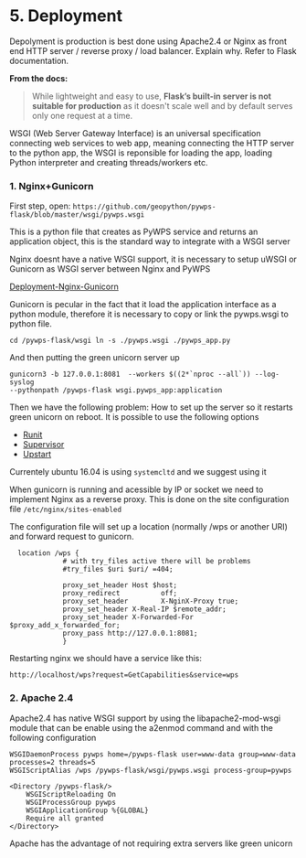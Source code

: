 # 5. Deployment

Depolyment is production is best done using Apache2.4 or Nginx as front end HTTP
server / reverse proxy / load balancer.  Explain why. Refer to Flask
documentation.

**From the docs:**
> While lightweight and easy to use, **Flask’s built-in server is not suitable
> for production** as it doesn't scale well and by default serves only one
> request at a time.

WSGI (Web Server Gateway Interface) is an universal specification connecting web
services to web app, meaning connecting the HTTP server to the python app, the
WSGI is reponsible for loading the app, loading Python interpreter and creating
threads/workers etc.


### 1. Nginx+Gunicorn

First step, open: `https://github.com/geopython/pywps-flask/blob/master/wsgi/pywps.wsgi` 

This is a python file that creates as PyWPS service and returns an application
object, this is the  standard way to integrate with a WSGI server

Nginx doesnt have a native WSGI support, it is necessary to setup uWSGI or
Gunicorn as WSGI server between Nginx and PyWPS

[Deployment-Nginx-Gunicorn](http://pywps.readthedocs.io/en/latest/deployment.html#deployment-on-nginx-gunicorn) 

Gunicorn is pecular in the fact that it load the application interface as a
python module, therefore it is necessary to copy or link the pywps.wsgi to
python file.
 
``` cd /pywps-flask/wsgi ln -s ./pywps.wsgi ./pywps_app.py ``` 

And then putting the green unicorn server up
```
gunicorn3 -b 127.0.0.1:8081  --workers $((2*`nproc --all`)) --log-syslog
--pythonpath /pywps-flask wsgi.pywps_app:application
```

Then we have the following problem: How to set up the server so it restarts
green unicorn on reboot. It is possible to use the following options

- [Runit](http://docs.gunicorn.org/en/stable/deploy.html#runit)
- [Supervisor](http://docs.gunicorn.org/en/stable/deploy.html#supervisor)
- [Upstart](http://docs.gunicorn.org/en/stable/deploy.html#upstart) 

Currentely ubuntu 16.04 is using `systemcltd` and we suggest using it

When gunicorn is running and acessible by IP or socket we need to implement
Nginx as a reverse proxy.  This is done on the site configuration file
`/etc/nginx/sites-enabled` 

The configuration file will set up a location (normally /wps or another URI) and forward request to gunicorn. 

 
```
  location /wps {
             # with try_files active there will be problems
             #try_files $uri $uri/ =404;

             proxy_set_header Host $host;
             proxy_redirect          off;
             proxy_set_header        X-NginX-Proxy true;
             proxy_set_header X-Real-IP $remote_addr;
             proxy_set_header X-Forwarded-For $proxy_add_x_forwarded_for;
             proxy_pass http://127.0.0.1:8081;
             }

```

Restarting nginx we should have a service like this:

```
http://localhost/wps?request=GetCapabilities&service=wps
```

### 2. Apache 2.4

Apache2.4 has native WSGI support by using the libapache2-mod-wsgi module that
can be enable using the a2enmod command and with the following configuration

```
WSGIDaemonProcess pywps home=/pywps-flask user=www-data group=www-data processes=2 threads=5
WSGIScriptAlias /wps /pywps-flask/wsgi/pywps.wsgi process-group=pywps

<Directory /pywps-flask/>
    WSGIScriptReloading On
    WSGIProcessGroup pywps
    WSGIApplicationGroup %{GLOBAL}
    Require all granted
</Directory>
```

Apache has the advantage of not requiring extra servers like green unicorn
